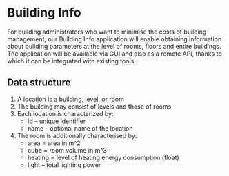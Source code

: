 # Building Info

For building administrators who want to minimise the costs of building management, our Building Info application will enable obtaining information about building parameters at the level of rooms, floors and entire buildings. The application will be available via GUI and also as a remote API, thanks to which it can be integrated with existing tools. 



## Data structure
1. A location is a building, level, or room
2. The building may consist of levels and those of rooms
3. Each location is characterized by:
    - id – unique identifier
   - name – optional name of the location
4. The room is additionally characterised by:
   - area = area in m^2
   - cube = room volume in m^3
   - heating = level of heating energy consumption (float)
   - light – total lighting power

